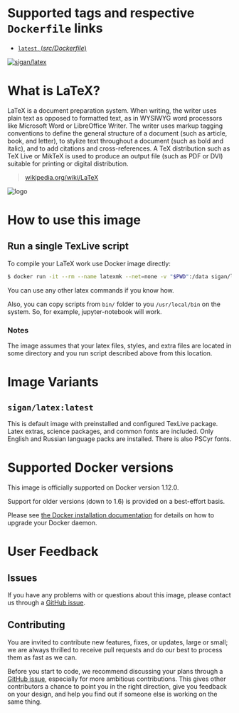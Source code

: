 # Supported tags and respective `Dockerfile` links

- [`latest`, (*src/Dockerfile*)](https://github.com/blan4/docker-latex/blob/master/src/Dockerfile)

[![sigan/latex](http://dockeri.co/image/sigan/latex)](https://hub.docker.com/r/sigan/latex/)

# What is LaTeX?

LaTeX is a document preparation system. When writing, the writer uses plain text as opposed to formatted text, as in WYSIWYG word processors like Microsoft Word or LibreOffice Writer. The writer uses markup tagging conventions to define the general structure of a document (such as article, book, and letter), to stylize text throughout a document (such as bold and italic), and to add citations and cross-references. A TeX distribution such as TeX Live or MikTeX is used to produce an output file (such as PDF or DVI) suitable for printing or digital distribution.

> [wikipedia.org/wiki/LaTeX](https://en.wikipedia.org/wiki/LaTeX)

![logo](https://upload.wikimedia.org/wikipedia/commons/thumb/9/92/LaTeX_logo.svg/100px-LaTeX_logo.svg.png)

# How to use this image

## Run a single TexLive script

To compile your LaTeX work use Docker image directly:

```bash
$ docker run -it --rm --name latexmk --net=none -v "$PWD":/data sigan/latex latexmk -pdf -pdflatex="pdflatex %O %S" your_super_latex_file
```

You can use any other latex commands if you know how.

Also, you can copy scripts from `bin/` folder to you `/usr/local/bin` on the system. So, for example, jupyter-notebook will work.

### Notes

The image assumes that your latex files, styles, and extra files are located in some directory and you run script described above from this location.

# Image Variants

## `sigan/latex:latest`

This is default image with preinstalled and configured TexLive package. Latex extras, science packages, and common fonts are included. Only English and Russian language packs are installed. There is also PSCyr fonts.

# Supported Docker versions

This image is officially supported on Docker version 1.12.0.

Support for older versions (down to 1.6) is provided on a best-effort basis.

Please see [the Docker installation documentation](https://docs.docker.com/installation/) for details on how to upgrade your Docker daemon.

# User Feedback

## Issues

If you have any problems with or questions about this image, please contact us through a [GitHub issue](https://github.com/blan4/docker-latex/issues).

## Contributing

You are invited to contribute new features, fixes, or updates, large or small; we are always thrilled to receive pull requests and do our best to process them as fast as we can.

Before you start to code, we recommend discussing your plans through a [GitHub issue](https://github.com/blan4/docker-latex/issues), especially for more ambitious contributions. This gives other contributors a chance to point you in the right direction, give you feedback on your design, and help you find out if someone else is working on the same thing.